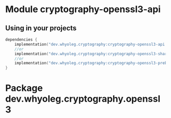 # Module cryptography-openssl3-api

## Using in your projects

```kotlin
dependencies {
    implementation("dev.whyoleg.cryptography:cryptography-openssl3-api:0.1.0")
    //or
    implementation("dev.whyoleg.cryptography:cryptography-openssl3-shared:0.1.0")
    //or
    implementation("dev.whyoleg.cryptography:cryptography-openssl3-prebuilt:0.1.0")
}
```

# Package dev.whyoleg.cryptography.openssl3
